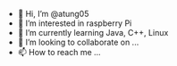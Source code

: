 - 👋 Hi, I’m @atung05
- 👀 I’m interested in raspberry Pi
- 🌱 I’m currently learning Java, C++, Linux
- 💞️ I’m looking to collaborate on ...
- 📫 How to reach me ...

<!---
atung05/atung05 is a ✨ special ✨ repository because its `README.md` (this file) appears on your GitHub profile.
You can click the Preview link to take a look at your changes.
--->
